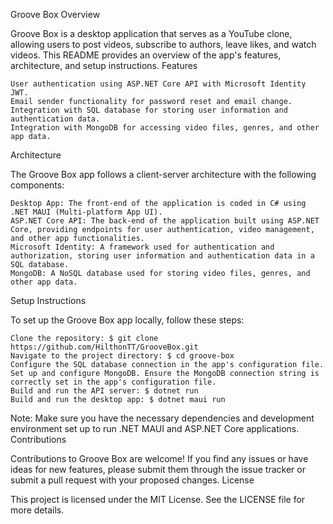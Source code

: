 Groove Box
Overview

Groove Box is a desktop application that serves as a YouTube clone, allowing users to post videos, subscribe to authors, leave likes, and watch videos. This README provides an overview of the app's features, architecture, and setup instructions.
Features

    User authentication using ASP.NET Core API with Microsoft Identity JWT.
    Email sender functionality for password reset and email change.
    Integration with SQL database for storing user information and authentication data.
    Integration with MongoDB for accessing video files, genres, and other app data.

Architecture

The Groove Box app follows a client-server architecture with the following components:

    Desktop App: The front-end of the application is coded in C# using .NET MAUI (Multi-platform App UI).
    ASP.NET Core API: The back-end of the application built using ASP.NET Core, providing endpoints for user authentication, video management, and other app functionalities.
    Microsoft Identity: A framework used for authentication and authorization, storing user information and authentication data in a SQL database.
    MongoDB: A NoSQL database used for storing video files, genres, and other app data.

Setup Instructions

To set up the Groove Box app locally, follow these steps:

    Clone the repository: $ git clone https://github.com/HilthonTT/GrooveBox.git
    Navigate to the project directory: $ cd groove-box
    Configure the SQL database connection in the app's configuration file.
    Set up and configure MongoDB. Ensure the MongoDB connection string is correctly set in the app's configuration file.
    Build and run the API server: $ dotnet run
    Build and run the desktop app: $ dotnet maui run

Note: Make sure you have the necessary dependencies and development environment set up to run .NET MAUI and ASP.NET Core applications.
Contributions

Contributions to Groove Box are welcome! If you find any issues or have ideas for new features, please submit them through the issue tracker or submit a pull request with your proposed changes.
License

This project is licensed under the MIT License. See the LICENSE file for more details.
